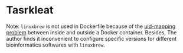 # Tasrkleat

Note: `linuxbrew` is not used in Dockerfile because of the
[uid-mapping problem](https://github.com/docker/docker/issues/7198) between
inside and outside a Docker container. Besides, The author finds it inconvenient
to configure specific versions for different bioinformatics softwares with
`linuxbrew`.
